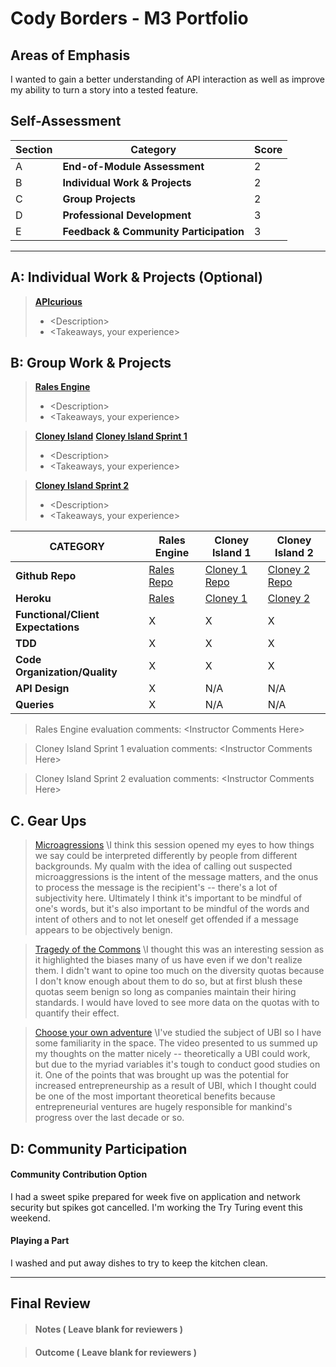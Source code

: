 # Cody Borders - M3 Portfolio

## Areas of Emphasis

I wanted to gain a better understanding of API interaction as well as improve my ability to turn a story into a tested feature.

## Self-Assessment

| Section | Category | Score |
| --- | ----- | --- |
| A | **End-of-Module Assessment** | 2 |
| B | **Individual Work & Projects** | 2 |
| C | **Group Projects** | 2 |
| D | **Professional Development** | 3 |
| E | **Feedback & Community Participation** | 3 |


-----------------------

## A: Individual Work & Projects (Optional)

> **[APIcurious](http://backend.turing.io/module3/projects/apicurious)**
>* \<Description>
>* \<Takeaways, your experience>


## B: Group Work & Projects

> **[Rales Engine](http://backend.turing.io/module3/projects/rails_engine)** 
>* \<Description>
>* \<Takeaways, your experience>

> **[Cloney Island](http://backend.turing.io/module3/projects/cloney_island/cloney_island)**
> **[Cloney Island Sprint 1](https://)** 
>* \<Description>
>* \<Takeaways, your experience>

> **[Cloney Island Sprint 2](https://)** 
>* \<Description>
>* \<Takeaways, your experience>

| CATEGORY | Rales Engine | Cloney Island 1 | Cloney Island 2 |
| --- | --- | --- | --- |
| **Github Repo** | [Rales Repo](https://) | [Cloney 1 Repo](https://) | [Cloney 2 Repo](https://) |
| **Heroku** | [Rales](https://) | [Cloney 1](https://) | [Cloney 2](https://) |
| **Functional/Client Expectations** | X | X | X |
| **TDD** | X | X | X |
| **Code Organization/Quality** | X | X | X |
| **API Design** | X | N/A | N/A |
| **Queries** | X | N/A | N/A |

> Rales Engine evaluation comments:
\<Instructor Comments Here>

> Cloney Island Sprint 1 evaluation comments:
\<Instructor Comments Here>

> Cloney Island Sprint 2 evaluation comments:
\<Instructor Comments Here>

## C. **Gear Ups**

> [Microagressions](https://github.com/turingschool/gear-up/blob/master/microaggressions_original.markdown)
\I think this session opened my eyes to how things we say could be interpreted differently by people from different backgrounds. My qualm with the idea of calling out suspected microaggressions is the intent of the message matters, and the onus to process the message is the recipient's -- there's a lot of subjectivity here. Ultimately I think it's important to be mindful of one's words, but it's also important to be mindful of the words and intent of others and to not let oneself get offended if a message appears to be objectively benign.

> [Tragedy of the Commons](https://github.com/turingschool/gear-up/blob/master/tragedy_of_the_commons.markdown)
\I thought this was an interesting session as it highlighted the biases many of us have even if we don't realize them.
I didn't want to opine too much on the diversity quotas because I don't know enough about them to do so, but at first blush
these quotas seem benign so long as companies maintain their hiring standards. I would have loved to see more data on the quotas
with to quantify their effect.

> [Choose your own adventure](https://github.com/turingschool/gear-up/blob/master/universal_basic_income.markdown)
\I've studied the subject of UBI so I have some familiarity in the space. The video presented to us summed up my thoughts on the matter nicely -- theoretically a UBI could work, but due to the myriad variables it's tough to conduct good studies on it. One of the points that was brought up was the potential for increased entrepreneurship as a result of UBI, which I thought could be one of the most important theoretical benefits because entrepreneurial ventures are hugely responsible for mankind's progress over the last decade or so.


## D: Community Participation

#### **Community Contribution Option**

I had a sweet spike prepared for week five on application and network security but spikes got cancelled. I'm working the Try Turing event this weekend.


#### **Playing a Part**

I washed and put away dishes to try to keep the kitchen clean.

------------------

## Final Review

> #### Notes ( Leave blank for reviewers )

> #### Outcome ( Leave blank for reviewers )
